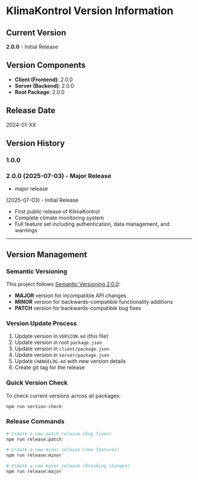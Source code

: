 # KlimaKontrol Version Information

## Current Version
**2.0.0** - Initial Release

## Version Components
- **Client (Frontend)**: 2.0.0
- **Server (Backend)**: 2.0.0
- **Root Package**: 2.0.0

## Release Date
2024-01-XX

## Version History

### 1.0.0
### 2.0.0 (2025-07-03) - Major Release
- major release

 (2025-07-03) - Initial Release
- First public release of KlimaKontrol
- Complete climate monitoring system
- Full feature set including authentication, data management, and warnings

---

## Version Management

### Semantic Versioning
This project follows [Semantic Versioning 2.0.0](https://semver.org/):

- **MAJOR** version for incompatible API changes
- **MINOR** version for backwards-compatible functionality additions
- **PATCH** version for backwards-compatible bug fixes

### Version Update Process
1. Update version in `VERSION.md` (this file)
2. Update version in root `package.json`
3. Update version in `client/package.json`
4. Update version in `server/package.json`
5. Update `CHANGELOG.md` with new version details
6. Create git tag for the release

### Quick Version Check
To check current versions across all packages:
```bash
npm run version-check
```

### Release Commands
```bash
# Create a new patch release (bug fixes)
npm run release:patch

# Create a new minor release (new features)
npm run release:minor

# Create a new major release (breaking changes)
npm run release:major
``` 